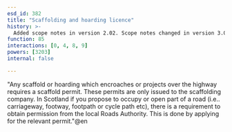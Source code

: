 ```yaml
---
esd_id: 382
title: "Scaffolding and hoarding licence"
history: >-
  Added scope notes in version 2.02. Scope notes changed in version 3.00 to include Scottish legislation. Term name changed from 'Licence - scaffolding and hoarding' to 'Licences - obstructions - scaffolding and hoarding' in version 3.00. Name changed to 'Scaffolding and hoarding licence' in version 4.00.
function: 85
interactions: [0, 4, 8, 9]
powers: [3203]
internal: false

---
```


"Any scaffold or hoarding which encroaches or projects over the highway requires a scaffold permit. These permits are only issued to the scaffolding company. 
In Scotland if you propose to occupy or open part of a road (i.e.. carriageway, footway, footpath or cycle path etc), there is a requirement to obtain permission from the local Roads Authority. This is done by applying for the relevant permit."@en

